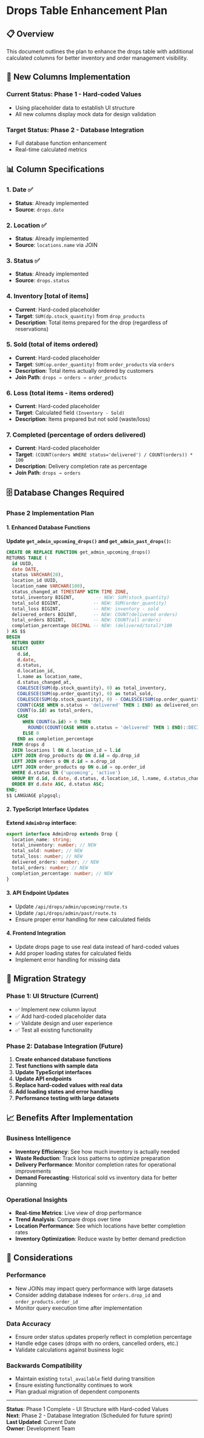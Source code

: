 # Drops Table Enhancement Plan

## 📋 Overview

This document outlines the plan to enhance the drops table with additional calculated columns for better inventory and order management visibility.

## 🎯 New Columns Implementation

### Current Status: **Phase 1 - Hard-coded Values**

- Using placeholder data to establish UI structure
- All new columns display mock data for design validation

### Target Status: **Phase 2 - Database Integration**

- Full database function enhancement
- Real-time calculated metrics

## 📊 Column Specifications

### 1. Date ✅

- **Status**: Already implemented
- **Source**: `drops.date`

### 2. Location ✅

- **Status**: Already implemented
- **Source**: `locations.name` via JOIN

### 3. Status ✅

- **Status**: Already implemented
- **Source**: `drops.status`

### 4. Inventory [total of items]

- **Current**: Hard-coded placeholder
- **Target**: `SUM(dp.stock_quantity)` from `drop_products`
- **Description**: Total items prepared for the drop (regardless of reservations)

### 5. Sold (total of items ordered)

- **Current**: Hard-coded placeholder
- **Target**: `SUM(op.order_quantity)` from `order_products` via `orders`
- **Description**: Total items actually ordered by customers
- **Join Path**: `drops → orders → order_products`

### 6. Loss (total items - items ordered)

- **Current**: Hard-coded placeholder
- **Target**: Calculated field `(Inventory - Sold)`
- **Description**: Items prepared but not sold (waste/loss)

### 7. Completed (percentage of orders delivered)

- **Current**: Hard-coded placeholder
- **Target**: `(COUNT(orders WHERE status='delivered') / COUNT(orders)) * 100`
- **Description**: Delivery completion rate as percentage
- **Join Path**: `drops → orders`

## 🗄️ Database Changes Required

### Phase 2 Implementation Plan

#### 1. Enhanced Database Functions

**Update `get_admin_upcoming_drops()` and `get_admin_past_drops()`:**

```sql
CREATE OR REPLACE FUNCTION get_admin_upcoming_drops()
RETURNS TABLE (
  id UUID,
  date DATE,
  status VARCHAR(20),
  location_id UUID,
  location_name VARCHAR(100),
  status_changed_at TIMESTAMP WITH TIME ZONE,
  total_inventory BIGINT,        -- NEW: SUM(stock_quantity)
  total_sold BIGINT,            -- NEW: SUM(order_quantity)
  total_loss BIGINT,            -- NEW: inventory - sold
  delivered_orders BIGINT,      -- NEW: COUNT(delivered orders)
  total_orders BIGINT,          -- NEW: COUNT(all orders)
  completion_percentage DECIMAL -- NEW: (delivered/total)*100
) AS $$
BEGIN
  RETURN QUERY
  SELECT
    d.id,
    d.date,
    d.status,
    d.location_id,
    l.name as location_name,
    d.status_changed_at,
    COALESCE(SUM(dp.stock_quantity), 0) as total_inventory,
    COALESCE(SUM(op.order_quantity), 0) as total_sold,
    COALESCE(SUM(dp.stock_quantity), 0) - COALESCE(SUM(op.order_quantity), 0) as total_loss,
    COUNT(CASE WHEN o.status = 'delivered' THEN 1 END) as delivered_orders,
    COUNT(o.id) as total_orders,
    CASE
      WHEN COUNT(o.id) > 0 THEN
        ROUND((COUNT(CASE WHEN o.status = 'delivered' THEN 1 END)::DECIMAL / COUNT(o.id)) * 100, 1)
      ELSE 0
    END as completion_percentage
  FROM drops d
  JOIN locations l ON d.location_id = l.id
  LEFT JOIN drop_products dp ON d.id = dp.drop_id
  LEFT JOIN orders o ON d.id = o.drop_id
  LEFT JOIN order_products op ON o.id = op.order_id
  WHERE d.status IN ('upcoming', 'active')
  GROUP BY d.id, d.date, d.status, d.location_id, l.name, d.status_changed_at
  ORDER BY d.date ASC, d.status ASC;
END;
$$ LANGUAGE plpgsql;
```

#### 2. TypeScript Interface Updates

**Extend `AdminDrop` interface:**

```typescript
export interface AdminDrop extends Drop {
  location_name: string;
  total_inventory: number; // NEW
  total_sold: number; // NEW
  total_loss: number; // NEW
  delivered_orders: number; // NEW
  total_orders: number; // NEW
  completion_percentage: number; // NEW
}
```

#### 3. API Endpoint Updates

- Update `/api/drops/admin/upcoming/route.ts`
- Update `/api/drops/admin/past/route.ts`
- Ensure proper error handling for new calculated fields

#### 4. Frontend Integration

- Update drops page to use real data instead of hard-coded values
- Add proper loading states for calculated fields
- Implement error handling for missing data

## 🔄 Migration Strategy

### Phase 1: UI Structure (Current)

- ✅ Implement new column layout
- ✅ Add hard-coded placeholder data
- ✅ Validate design and user experience
- ✅ Test all existing functionality

### Phase 2: Database Integration (Future)

1. **Create enhanced database functions**
2. **Test functions with sample data**
3. **Update TypeScript interfaces**
4. **Update API endpoints**
5. **Replace hard-coded values with real data**
6. **Add loading states and error handling**
7. **Performance testing with large datasets**

## 📈 Benefits After Implementation

### Business Intelligence

- **Inventory Efficiency**: See how much inventory is actually needed
- **Waste Reduction**: Track loss patterns to optimize preparation
- **Delivery Performance**: Monitor completion rates for operational improvements
- **Demand Forecasting**: Historical sold vs inventory data for better planning

### Operational Insights

- **Real-time Metrics**: Live view of drop performance
- **Trend Analysis**: Compare drops over time
- **Location Performance**: See which locations have better completion rates
- **Inventory Optimization**: Reduce waste by better demand prediction

## 🚨 Considerations

### Performance

- New JOINs may impact query performance with large datasets
- Consider adding database indexes for `orders.drop_id` and `order_products.order_id`
- Monitor query execution time after implementation

### Data Accuracy

- Ensure order status updates properly reflect in completion percentage
- Handle edge cases (drops with no orders, cancelled orders, etc.)
- Validate calculations against business logic

### Backwards Compatibility

- Maintain existing `total_available` field during transition
- Ensure existing functionality continues to work
- Plan gradual migration of dependent components

---

**Status**: Phase 1 Complete - UI Structure with Hard-coded Values  
**Next**: Phase 2 - Database Integration (Scheduled for future sprint)  
**Last Updated**: Current Date  
**Owner**: Development Team
